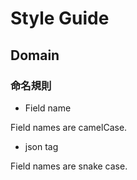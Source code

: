 # Style Guide

## Domain

### 命名規則

- Field name

Field names are camelCase.

- json tag

Field names are snake case.
